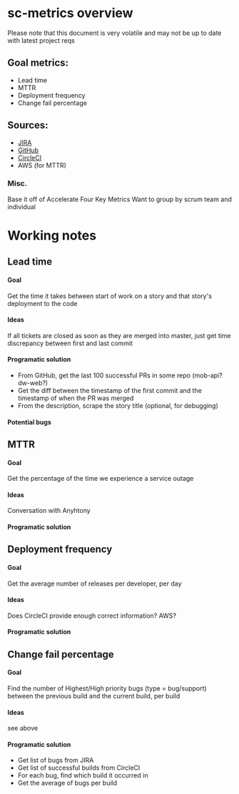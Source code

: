 # sc-metrics overview
Please note that this document is very volatile and may not be up to date with latest project reqs

## Goal metrics:
* Lead time
* MTTR
* Deployment frequency
* Change fail percentage

## Sources:
* [JIRA](https://developer.atlassian.com/cloud/jira/platform/rest/v3/)
* [GitHub](https://docs.github.com/en/rest)
* [CircleCI](https://circleci.com/docs/api/#projects)
* AWS (for MTTR)

### Misc.
Base it off of Accelerate Four Key Metrics
Want to group by scrum team and individual

# Working notes

## Lead time
#### Goal
Get the time it takes between start of work on a story and that story's deployment to the code
#### Ideas
If all tickets are closed as soon as they are merged into master, just get time discrepancy between first and last commit
#### Programatic solution
* From GitHub, get the last 100 successful PRs in some repo (mob-api? dw-web?)
* Get the diff between the timestamp of the first commit and the timestamp of when the PR was merged
* From the description, scrape the story title (optional, for debugging)
#### Potential bugs

## MTTR
#### Goal
Get the percentage of the time we experience a service outage
#### Ideas
Conversation with Anyhtony
#### Programatic solution

## Deployment frequency
#### Goal
Get the average number of releases per developer, per day
#### Ideas
Does CircleCI provide enough correct information? AWS?
#### Programatic solution

## Change fail percentage
#### Goal
Find the number of Highest/High priority bugs (type = bug/support) between the previous build and the current build, per build
#### Ideas
see above
#### Programatic solution
* Get list of bugs from JIRA
* Get list of successful builds from CircleCI
* For each bug, find which build it occurred in
* Get the average of bugs per build

